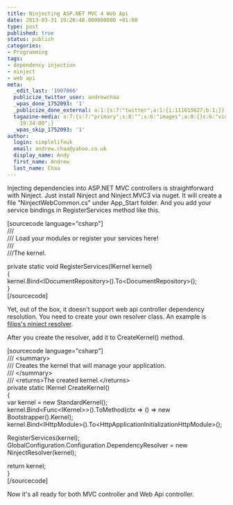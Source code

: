 ```yaml
---
title: Ninjecting ASP.NET MVC 4 Web Api
date: 2013-03-31 19:26:48.000000000 +01:00
type: post
published: true
status: publish
categories:
- Programming
tags:
- dependency injection
- ninject
- web api
meta:
  _edit_last: '1907066'
  publicize_twitter_user: andrewchaa
  _wpas_done_1752093: '1'
  _publicize_done_external: a:1:{s:7:"twitter";a:1:{i:111615627;b:1;}}
  tagazine-media: a:7:{s:7:"primary";s:0:"";s:6:"images";a:0:{}s:6:"videos";a:0:{}s:11:"image_count";i:0;s:6:"author";s:7:"1907066";s:7:"blog_id";s:7:"1833431";s:9:"mod_stamp";s:19:"2013-03-31
    19:34:00";}
  _wpas_skip_1752093: '1'
author:
  login: simplelifeuk
  email: andrew.chaa@yahoo.co.uk
  display_name: Andy
  first_name: Andrew
  last_name: Chaa
---
```

<p>Injecting dependencies into ASP.NET MVC controllers is straightforward with Ninject. Just install Ninject and Ninject.MVC3 via nuget. It will create a file "NinjectWebCommon.cs" under App_Start folder. And you add your service bindings in RegisterServices method like this.</p>
<p>[sourcecode language="csharp"]<br />
///<br />
/// Load your modules or register your services here!<br />
///<br />
///The kernel.</p>
<p>private static void RegisterServices(IKernel kernel)<br />
{<br />
    kernel.Bind&lt;IDocumentRepository&gt;().To&lt;DocumentRepository&gt;();<br />
}<br />
[/sourcecode]</p>
<p>Yet, out of the box, it doesn't support web api controller dependency resolution. You need to create your own resolver class. An example is <a href="https://github.com/filipw/Ninject-resolver-for-ASP.NET-Web-API">filips's ninject resolver</a>. </p>
<p>After you create the resolver, add it to CreateKernel() method.</p>
<p>[sourcecode language="csharp"]<br />
/// &lt;summary&gt;<br />
/// Creates the kernel that will manage your application.<br />
/// &lt;/summary&gt;<br />
/// &lt;returns&gt;The created kernel.&lt;/returns&gt;<br />
private static IKernel CreateKernel()<br />
{<br />
    var kernel = new StandardKernel();<br />
    kernel.Bind&lt;Func&lt;IKernel&gt;&gt;().ToMethod(ctx =&gt; () =&gt; new Bootstrapper().Kernel);<br />
    kernel.Bind&lt;IHttpModule&gt;().To&lt;HttpApplicationInitializationHttpModule&gt;();</p>
<p>    RegisterServices(kernel);<br />
    GlobalConfiguration.Configuration.DependencyResolver = new NinjectResolver(kernel);</p>
<p>    return kernel;<br />
}<br />
[/sourcecode]</p>
<p>Now it's all ready for both MVC controller and Web Api controller.</p>

